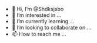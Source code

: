 - 👋 Hi, I’m @Shdksjsbo
- 👀 I’m interested in ...
- 🌱 I’m currently learning ...
- 💞️ I’m looking to collaborate on ...
- 📫 How to reach me ...

<!---
Shdksjsbo/Shdksjsbo is a ✨ special ✨ repository because its `README.md` (this file) appears on your GitHub profile.
You can click the Preview link to take a look at your changes.
--->
